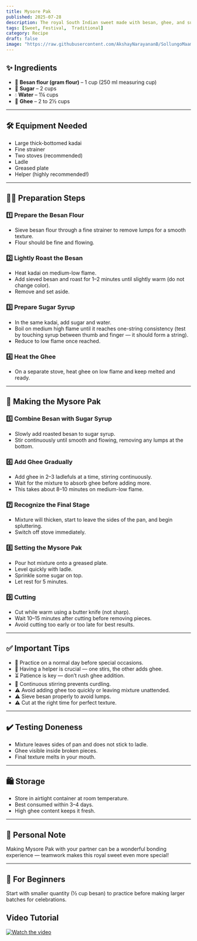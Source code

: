 ```yaml
---
title: Mysore Pak  
published: 2025-07-28  
description: The royal South Indian sweet made with besan, ghee, and sugar — famous for its melt-in-the-mouth texture and rich aroma.  
tags: [Sweet, Festival,  Traditional]  
category: Recipe  
draft: false  
image: "https://raw.githubusercontent.com/AkshayNarayananB/SollungoMaami/master/images/mysore pak.jpg"  
---
```


## ✨ Ingredients

- 🌾 **Besan flour (gram flour)** – 1 cup (250 ml measuring cup)  
- 🍬 **Sugar** – 2 cups  
- 💧 **Water** – 1¼ cups  
- 🧈 **Ghee** – 2 to 2½ cups  

---

## 🛠️ Equipment Needed

- Large thick-bottomed kadai  
- Fine strainer  
- Two stoves (recommended)  
- Ladle  
- Greased plate  
- Helper (highly recommended!)  

---

## 👩‍🍳 Preparation Steps

### 1️⃣ Prepare the Besan Flour
- Sieve besan flour through a fine strainer to remove lumps for a smooth texture.  
- Flour should be fine and flowing.  

### 2️⃣ Lightly Roast the Besan
- Heat kadai on medium-low flame.  
- Add sieved besan and roast for 1–2 minutes until slightly warm (do not change color).  
- Remove and set aside.  

### 3️⃣ Prepare Sugar Syrup
- In the same kadai, add sugar and water.  
- Boil on medium high flame until it reaches one-string consistency (test by touching syrup between thumb and finger — it should form a string).  
- Reduce to low flame once reached.  

### 4️⃣ Heat the Ghee
- On a separate stove, heat ghee on low flame and keep melted and ready.  

---

## 🍲 Making the Mysore Pak

### 5️⃣ Combine Besan with Sugar Syrup
- Slowly add roasted besan to sugar syrup.  
- Stir continuously until smooth and flowing, removing any lumps at the bottom.  

### 6️⃣ Add Ghee Gradually
- Add ghee in 2–3 ladlefuls at a time, stirring continuously.  
- Wait for the mixture to absorb ghee before adding more.  
- This takes about 8–10 minutes on medium-low flame.  

### 7️⃣ Recognize the Final Stage
- Mixture will thicken, start to leave the sides of the pan, and begin spluttering.  
- Switch off stove immediately.  

### 8️⃣ Setting the Mysore Pak
- Pour hot mixture onto a greased plate.  
- Level quickly with ladle.  
- Sprinkle some sugar on top.  
- Let rest for 5 minutes.  

### 9️⃣ Cutting
- Cut while warm using a butter knife (not sharp).  
- Wait 10–15 minutes after cutting before removing pieces.  
- Avoid cutting too early or too late for best results.  

---

## ✅ Important Tips

- 🔑 Practice on a normal day before special occasions.  
- 🤝 Having a helper is crucial — one stirs, the other adds ghee.  
- ⏳ Patience is key — don’t rush ghee addition.  
- 🔄 Continuous stirring prevents curdling.  
- ⚠️ Avoid adding ghee too quickly or leaving mixture unattended.  
- ⚠️ Sieve besan properly to avoid lumps.  
- ⚠️ Cut at the right time for perfect texture.  

---

## ✔️ Testing Doneness

- Mixture leaves sides of pan and does not stick to ladle.  
- Ghee visible inside broken pieces.  
- Final texture melts in your mouth.  

---

## 🛍️ Storage

- Store in airtight container at room temperature.  
- Best consumed within 3–4 days.  
- High ghee content keeps it fresh.  

---

## 💬 Personal Note

Making Mysore Pak with your partner can be a wonderful bonding experience — teamwork makes this royal sweet even more special!  

---

## 👶 For Beginners

Start with smaller quantity (½ cup besan) to practice before making larger batches for celebrations.

## Video Tutorial

[![Watch the video](https://img.youtube.com/vi/VIDEO_ID/0.jpg)](https://youtu.be/I_yKUPhXbaQ?si=cnxGqwlK3Iy9fh7D)
